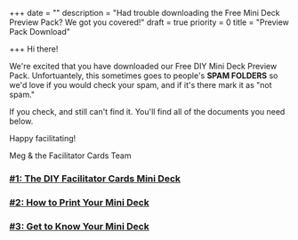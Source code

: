 +++
date = ""
description = "Had trouble downloading the Free Mini Deck Preview Pack? We got you covered!"
draft = true
priority = 0
title = "Preview Pack Download"

+++
Hi there!

We're excited that you have downloaded our Free DIY Mini Deck Preview Pack. Unfortuantely, this sometimes goes to people's **SPAM FOLDERS** so we'd love if you would check your spam, and if it's there mark it as "not spam."

If you check, and still can't find it. You'll find all of the documents you need below.

Happy facilitating!

Meg & the Facilitator Cards Team

### [#1: The DIY Facilitator Cards Mini Deck](https://www.facilitator.cards/img/blog/1-diy-facilitator-cards-mini-deck.pdf)

### [#2: How to Print Your Mini Deck](https://www.facilitator.cards/img/blog/2-how-to-print-your-mini-deck.pdf)

### [#3: Get to Know Your Mini Deck](https://www.facilitator.cards/img/blog/3-get-to-know-the-cards.pdf)